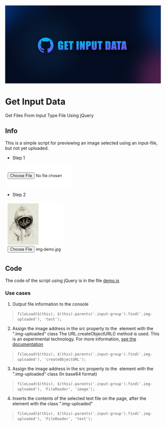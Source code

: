 ![Step 1](https://github.com/NightCodeProtocol/Get-Input-Data/raw/main/help/poster.png)

# Get Input Data
Get Files From Input Type File Using jQuery

## Info

This is a simple script for previewing an image selected using an input-file, but not yet uploaded.

- Step 1

![Step 1](https://github.com/NightCodeProtocol/Get-Input-Data/raw/main/help/step-1.jpg)

- Step 2

![Step 2](https://github.com/NightCodeProtocol/Get-Input-Data/raw/main/help/step-2.jpg)

## Code

The code of the script using jQuery is in the file [demo.js](https://github.com/NightCodeProtocol/Get-Input-Data/blob/main/demo.js)

### Use cases

1. Output file information to the console

> `fileLoad($(this), $(this).parents('.input-group').find('.img-uploaded'), 'test');`

2. Assign the image address in the src property to the <img> element with the ".img-uploaded" class
The URL.createObjectURL() method is used. This is an experimental technology. For more information, [see the documentation](https://developer.mozilla.org/en-US/docs/Web/API/URL/createObjectURL#browser_compatibility)

> `fileLoad($(this), $(this).parents('.input-group').find('.img-uploaded'), 'createObjectURL');`

3. Assign the image address in the src property to the <img> element with the ".img-uploaded" class
(In base64 format)

> `fileLoad($(this), $(this).parents('.input-group').find('.img-uploaded'), 'FileReader', 'image');`

4. Inserts the contents of the selected text file on the page, after the element with the class ".img-uploaded"

> `fileLoad($(this), $(this).parents('.input-group').find('.img-uploaded'), 'FileReader', 'text');`